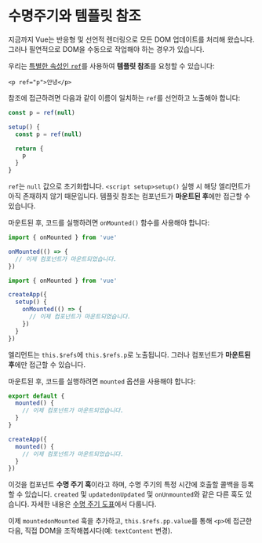 # 수명주기와 템플릿 참조

지금까지 Vue는 반응형 및 선언적 렌더링으로 모든 DOM 업데이트를 처리해 왔습니다.
그러나 필연적으로 DOM을 수동으로 작업해야 하는 경우가 있습니다.

우리는 <a target="_blank" href="/api/built-in-special-attributes.html#ref">특별한 속성인 `ref`</a>를 사용하여 **템플릿 참조**를 요청할 수 있습니다:

```vue-html
<p ref="p">안녕</p>
```

<div class="composition-api">

참조에 접근하려면 다음과 같이 이름이 일치하는 `ref`를 선언<span class="html">하고 노출</span>해야 합니다:

<div class="sfc">

```js
const p = ref(null)
```

</div>
<div class="html">

```js
setup() {
  const p = ref(null)

  return {
    p
  }
}
```

</div>

`ref`는 `null` 값으로 초기화합니다.
<span class="sfc">`<script setup>`</span><span class="html">`setup()`</span> 실행 시 해당 엘리먼트가 아직 존재하지 않기 때문입니다.
템플릿 참조는 컴포넌트가 **마운트된 후**에만 접근할 수 있습니다.

마운트된 후, 코드를 실행하려면 `onMounted()` 함수를 사용해야 합니다:

<div class="sfc">

```js
import { onMounted } from 'vue'

onMounted(() => {
  // 이제 컴포넌트가 마운트되었습니다.
})
```

</div>
<div class="html">

```js
import { onMounted } from 'vue'

createApp({
  setup() {
    onMounted(() => {
      // 이제 컴포넌트가 마운트되었습니다.
    })
  }
})
```

</div>
</div>

<div class="options-api">

엘리먼트는 `this.$refs`에 `this.$refs.p`로 노출됩니다.
그러나 컴포넌트가 **마운트된 후**에만 접근할 수 있습니다.

마운트된 후, 코드를 실행하려면 `mounted` 옵션을 사용해야 합니다:

<div class="sfc">

```js
export default {
  mounted() {
    // 이제 컴포넌트가 마운트되었습니다.
  }
}
```

</div>
<div class="html">

```js
createApp({
  mounted() {
    // 이제 컴포넌트가 마운트되었습니다.
  }
})
```

</div>
</div>

이것을 컴포넌트 **수명 주기 훅**이라고 하며,
수명 주기의 특정 시간에 호출할 콜백을 등록할 수 있습니다.
<span class="options-api">`created` 및 `updated`</span><span class="composition-api">`onUpdated` 및 `onUnmounted`</span>와 같은 다른 훅도 있습니다.
자세한 내용은 <a target="_blank" href="/guide/essentials/lifecycle.html#수명-주기-도표">수명 주기 도표</a>에서 다룹니다.

이제 <span class="options-api">`mounted`</span><span class="composition-api">`onMounted`</span> 훅을 추가하고,
<span class="options-api">`this.$refs.p`</span><span class="composition-api">`p.value`</span>를 통해 `<p>`에 접근한 다음,
직접 DOM을 조작해봅시다(예: `textContent` 변경).
